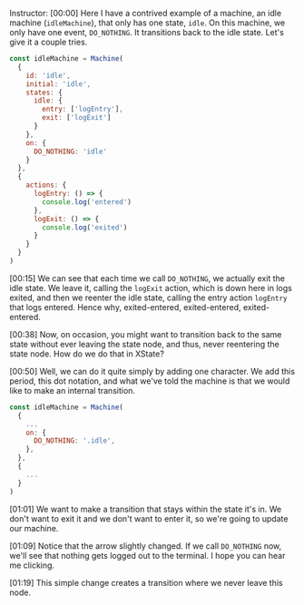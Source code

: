 Instructor: [00:00] Here I have a contrived example of a machine, an idle machine (`idleMachine`), that only has one state, `idle`. On this machine, we only have one event, `DO_NOTHING`. It transitions back to the idle state. Let's give it a couple tries.

```js
const idleMachine = Machine(
  {
    id: 'idle',
    initial: 'idle',
    states: {
      idle: {
        entry: ['logEntry'],
        exit: ['logExit']
      }
    },
    on: {
      DO_NOTHING: 'idle'
    }
  },
  {
    actions: {
      logEntry: () => {
        console.log('entered')
      },
      logExit: () => {
        console.log('exited')
      }
    }
  }
)
```

[00:15] We can see that each time we call `DO_NOTHING`, we actually exit the idle state. We leave it, calling the `logExit` action, which is down here in logs exited, and then we reenter the idle state, calling the entry action `logEntry` that logs entered. Hence why, exited-entered, exited-entered, exited-entered.

[00:38] Now, on occasion, you might want to transition back to the same state without ever leaving the state node, and thus, never reentering the state node. How do we do that in XState?

[00:50] Well, we can do it quite simply by adding one character. We add this period, this dot notation, and what we've told the machine is that we would like to make an internal transition.

```js
const idleMachine = Machine(
  {
    ...
    on: {
      DO_NOTHING: '.idle',
    },
  },
  {
    ...
  }
)
```

[01:01] We want to make a transition that stays within the state it's in. We don't want to exit it and we don't want to enter it, so we're going to update our machine.

[01:09] Notice that the arrow slightly changed. If we call `DO_NOTHING` now, we'll see that nothing gets logged out to the terminal. I hope you can hear me clicking.

[01:19] This simple change creates a transition where we never leave this node.

